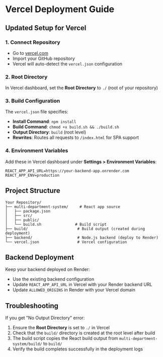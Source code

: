 # Vercel Deployment Guide

## Updated Setup for Vercel

### 1. Connect Repository
- Go to [vercel.com](https://vercel.com)
- Import your GitHub repository
- Vercel will auto-detect the `vercel.json` configuration

### 2. Root Directory
In Vercel dashboard, set the **Root Directory** to `./` (root of your repository)

### 3. Build Configuration
The `vercel.json` file specifies:
- **Install Command**: `npm install`
- **Build Command**: `chmod +x build.sh && ./build.sh`
- **Output Directory**: `build` (root level)
- **Rewrites**: Routes all requests to `/index.html` for SPA support

### 4. Environment Variables
Add these in Vercel dashboard under **Settings > Environment Variables**:
```
REACT_APP_API_URL=https://your-backend-app.onrender.com
REACT_APP_ENV=production
```

## Project Structure
```
Your Repository/
├── multi-department-system/     # React app source
│   ├── package.json
│   ├── src/
│   ├── public/
│   └── build.sh               # Build script
├── build/                      # Build output (created during deployment)
├── backend/                    # Node.js backend (deploy to Render)
└── vercel.json                 # Vercel configuration
```

## Backend Deployment
Keep your backend deployed on Render:
- Use the existing backend configuration
- Update `REACT_APP_API_URL` in Vercel with your Render backend URL
- Update `ALLOWED_ORIGINS` in Render with your Vercel domain

## Troubleshooting
If you get "No Output Directory" error:
1. Ensure the **Root Directory** is set to `./` in Vercel
2. Check that the `build/` directory is created at the root level after build
3. The build script copies the React build output from `multi-department-system/build/` to `build/`
4. Verify the build completes successfully in the deployment logs
